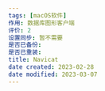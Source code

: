 ```yaml
---
tags: [macOS软件]
作用: 数据库图形客户端
评价: 2
设置同步: 暂不需要
是否已备份:
是否已重装:
title: Navicat
date created: 2023-02-28
date modified: 2023-03-07
---
```

